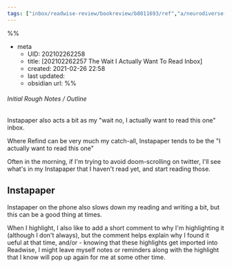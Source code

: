 ```yaml
---
tags: ["inbox/readwise-review/bookreview/b8011693/ref","a/neurodiverse-tech/input"]
---
```

%%
- meta
	- UID: 202102262258
	- title: [202102262257 The Wait I Actually Want To Read Inbox]
	- created: 2021-02-26 22:58
	- last updated: 
	- obsidian url: 
%%

###### Initial Rough Notes / Outline

Instapaper also acts a bit as my "wait no, I actually want to read this one" inbox.

Where Refind can be very much my catch-all, Instapaper tends to be the "I actually want to read this one"

Often in the morning, if I'm trying to avoid doom-scrolling on twitter, I'll see what's in my Instapaper that I haven't read yet, and start reading those.

## Instapaper 

Instapaper on the phone also slows down my reading and writing a bit, but this can be a good thing at times. 

When I highlight, I also like to add a short comment to why I'm highlighting it (although I don't always), but the comment helps explain why I found it ueful at that time, and/or - knowing that these highlights get imported into Readwise, I might leave myself notes or reminders along with the highlight that I know will pop up again for me at some other time.




[^1]: citation